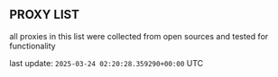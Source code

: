 ## PROXY LIST

all proxies in this list were collected from open sources and tested for functionality

last update: `2025-03-24 02:20:28.359290+00:00` UTC